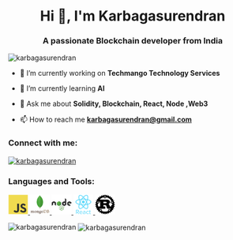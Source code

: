 <h1 align="center">Hi 👋, I'm Karbagasurendran</h1>
<h3 align="center">A passionate Blockchain developer from India</h3>

<p align="left"> <img src="https://komarev.com/ghpvc/?username=karbagasurendran&label=Profile%20views&color=0e75b6&style=flat" alt="karbagasurendran" /> </p>

- 🔭 I’m currently working on **Techmango Technology Services**

- 🌱 I’m currently learning **AI**

- 💬 Ask me about **Solidity, Blockchain, React, Node ,Web3**

- 📫 How to reach me **karbagasurendran@gmail.com**

<h3 align="left">Connect with me:</h3>
<p align="left">
<a href="https://linkedin.com/in/karbagasurendran" target="blank"><img align="center" src="https://raw.githubusercontent.com/rahuldkjain/github-profile-readme-generator/master/src/images/icons/Social/linked-in-alt.svg" alt="karbagasurendran" height="30" width="40" /></a>
</p>

<h3 align="left">Languages and Tools:</h3>
<p align="left"> <a href="https://developer.mozilla.org/en-US/docs/Web/JavaScript" target="_blank" rel="noreferrer"> <img src="https://raw.githubusercontent.com/devicons/devicon/master/icons/javascript/javascript-original.svg" alt="javascript" width="40" height="40"/> </a> <a href="https://www.mongodb.com/" target="_blank" rel="noreferrer"> <img src="https://raw.githubusercontent.com/devicons/devicon/master/icons/mongodb/mongodb-original-wordmark.svg" alt="mongodb" width="40" height="40"/> </a> <a href="https://nodejs.org" target="_blank" rel="noreferrer"> <img src="https://raw.githubusercontent.com/devicons/devicon/master/icons/nodejs/nodejs-original-wordmark.svg" alt="nodejs" width="40" height="40"/> </a> <a href="https://reactjs.org/" target="_blank" rel="noreferrer"> <img src="https://raw.githubusercontent.com/devicons/devicon/master/icons/react/react-original-wordmark.svg" alt="react" width="40" height="40"/> </a> <a href="https://www.rust-lang.org" target="_blank" rel="noreferrer"> <img src="https://raw.githubusercontent.com/devicons/devicon/master/icons/rust/rust-plain.svg" alt="rust" width="40" height="40"/> </a> </p>

<p><img align="left" src="https://github-readme-stats.vercel.app/api/top-langs?username=karbagasurendran&show_icons=true&locale=en&layout=compact" alt="karbagasurendran" /></p>

<p>&nbsp;<img align="center" src="https://github-readme-stats.vercel.app/api?username=karbagasurendran&show_icons=true&locale=en" alt="karbagasurendran" /></p>
